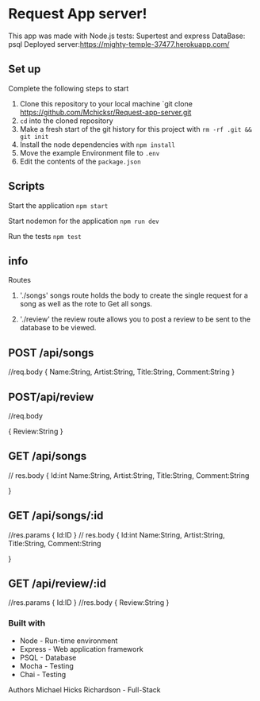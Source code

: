 # Request App server!

This app was made with Node.js 
tests: Supertest and express
DataBase: psql
Deployed server:https://mighty-temple-37477.herokuapp.com/
## Set up

Complete the following steps to start 

1. Clone this repository to your local machine `git clone https://github.com/Mchicksr/Request-app-server.git
2. `cd` into the cloned repository
3. Make a fresh start of the git history for this project with `rm -rf .git && git init`
4. Install the node dependencies with `npm install`
5. Move the example Environment file to `.env` 
6. Edit the contents of the `package.json` 

## Scripts

Start the application `npm start`

Start nodemon for the application `npm run dev`

Run the tests `npm test`

## info
Routes
1.  './songs' songs route holds the body to create the single request for a song as well as the rote to Get all songs.

2.  './review' the review route allows you to post a review to be sent to the database to be viewed.

## POST /api/songs

//req.body
{
Name:String,
Artist:String,
Title:String,
Comment:String
}

## POST/api/review

//req.body

{
Review:String
}

## GET /api/songs
// res.body
{
Id:int
Name:String,
Artist:String,
Title:String,
Comment:String

} 

## GET /api/songs/:id
//res.params
{
Id:ID
}
// res.body
{
Id:int
Name:String,
Artist:String,
Title:String,
Comment:String

} 

## GET /api/review/:id
//res.params
{
Id:ID
}
//res.body
{
Review:String
}

### Built with
* Node - Run-time environment
* Express - Web application framework
* PSQL - Database
* Mocha - Testing
* Chai - Testing

Authors
Michael Hicks Richardson - Full-Stack

